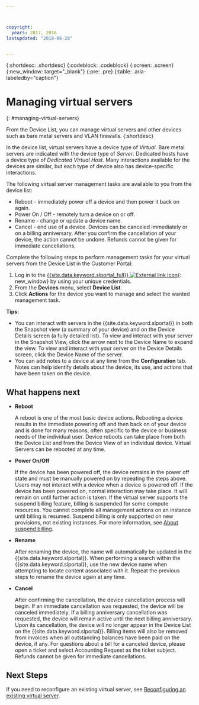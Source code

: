 ```yaml
---



copyright:
  years: 2017, 2018
lastupdated: "2018-06-28"


---
```


{:shortdesc: .shortdesc}
{:codeblock: .codeblock}
{:screen: .screen}
{:new_window: target="_blank"}
{:pre: .pre}
{:table: .aria-labeledby="caption"}


# Managing virtual servers
{: #managing-virtual-servers}

From the Device List, you can manage virtual servers and other devices such as bare metal servers and VLAN firewalls.
{:shortdesc}

In the device list, virtual servers have a device type of *Virtual*. Bare metal servers are indicated with the device type of *Server*. Dedicated hosts have a device type of *Dedicated Virtual Host*. Many interactions available for the devices are similar, but each type of device also has device-specific interactions.

The following virtual server management tasks are available to you from the device list:
* Reboot -  immediately power off a device and then power it back on again.
* Power On / Off - remotely turn a device on or off.
* Rename - change or update a device name.
* Cancel - end use of a device. Devices can be canceled immediately or on a billing anniversary. After you confirm the cancellation of your device, the action cannot be undone. Refunds cannot be given for immediate cancellations.

Complete the following steps to perform management tasks for your virtual servers from the Device List in the Customer Portal:  
1. Log in to the [{{site.data.keyword.slportal_full}} ![External link icon](../icons/launch-glyph.svg "External link icon")](https://control.softlayer.com/){: new_window} by using your unique credentials. 
2. From the **Devices** menu, select **Device List**.
3. Click **Actions** for the device you want to manage and select the wanted management task.

**Tips:** 
* You can interact with servers in the {{site.data.keyword.slportal}} in both the Snapshot view (a summary of your device) and on the Device Details screen (a fully detailed list). To view and interact with your server in the Snapshot View, click the arrow next to the Device Name to expand the view. To view and interact with your server on the Device Details screen, click the Device Name of the server.
* You can add notes to a device at any time from the **Configuration** tab. Notes can help identify details about the device, its use, and actions that have been taken on the device.

## What happens next
* **Reboot**

    A reboot is one of the most basic device actions. Rebooting a device results in the immediate powering off and then back on of your device and is done for many reasons, often specific to the device or business needs of the individual user. Device reboots can take place from both the Device List and from the Device View of an individual device. Virtual Servers can be rebooted at any time.  

* **Power On/Off**

    If the device has been powered off, the device remains in the power off state and must be manually powered on by repeating the steps above. Users may not interact with a device when a device is powered off. If the device has been powered on, normal interaction may take place. It will remain on until further action is taken. If the virtual server supports the suspend billing feature, billing is suspended for some compute resources. You cannot complete all management actions on an instance until billing is resumed. Suspend billing is only supported on new provisions, not existing instances. For more information, see [About suspend billing](vsi_about_suspend.html).

* **Rename**

  After renaming the device, the name will automatically be updated in the {{site.data.keyword.slportal}}. When performing a search within the {{site.data.keyword.slportal}}, use the new device name when attempting to locate content associated with it. Repeat the previous steps to rename the device again at any time.

* **Cancel**

  After confirming the cancellation, the device cancellation process will begin. If an immediate cancellation was requested, the device will be canceled immediately. If a billing anniversary cancellation was requested, the device will remain active until the next billing anniversary. Upon its cancellation, the device will no longer appear in the Device List on the {{site.data.keyword.slportal}}. Billing items will also be removed from invoices when all outstanding balances have been paid on the device, if any. For questions about a bill for a canceled device, please open a ticket and select Accounting Request as the ticket subject. Refunds cannot be given for immediate cancellations.
  
## Next Steps
If you need to reconfigure an existing virtual server, see [Reconfiguring an existing virtual server](../vsi/vsi_reconfigure.html).

